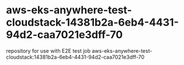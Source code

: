 # aws-eks-anywhere-test-cloudstack-14381b2a-6eb4-4431-94d2-caa7021e3dff-70
repository for use with E2E test job aws-eks-anywhere-test-cloudstack:14381b2a-6eb4-4431-94d2-caa7021e3dff-70
